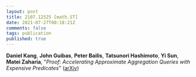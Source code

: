 ```yaml
---
layout: post
title: 2107.12525 [math.ST]
date: 2021-07-27T00:18:21Z
comments: false
tags: publication
published: true
---
```


<b>Daniel Kang</b>, <b>John Guibas</b>, <b>Peter Bailis</b>, <b>Tatsunori Hashimoto</b>, <b>Yi Sun</b>, <b>Matei Zaharia</b>, "<i>Proof: Accelerating Approximate Aggregation Queries with Expensive  Predicates</i>" ([arXiv](http://arxiv.org/abs/2107.12525v1))
